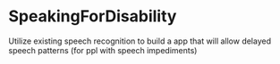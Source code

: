 # SpeakingForDisability
Utilize existing speech recognition to build a app that will allow delayed speech patterns (for ppl with speech impediments)
